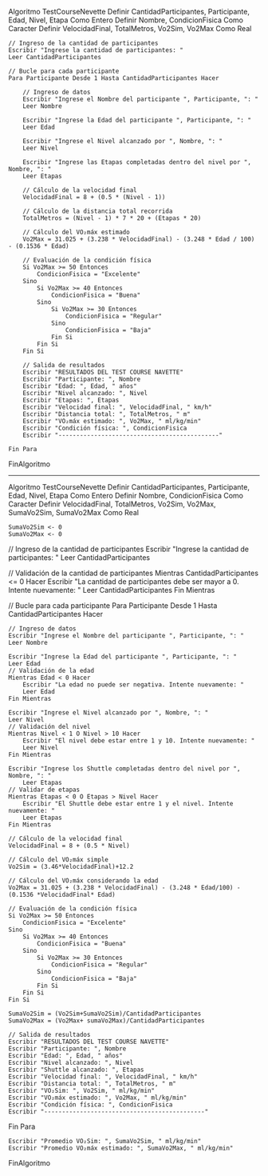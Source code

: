 Algoritmo TestCourseNevette
    Definir CantidadParticipantes, Participante, Edad, Nivel, Etapa Como Entero
    Definir Nombre, CondicionFisica Como Caracter
    Definir VelocidadFinal, TotalMetros, Vo2Sim, Vo2Max Como Real
    

    // Ingreso de la cantidad de participantes
    Escribir "Ingrese la cantidad de participantes: "
    Leer CantidadParticipantes

    // Bucle para cada participante
    Para Participante Desde 1 Hasta CantidadParticipantes Hacer
        
        // Ingreso de datos
        Escribir "Ingrese el Nombre del participante ", Participante, ": "
        Leer Nombre

        Escribir "Ingrese la Edad del participante ", Participante, ": "
        Leer Edad

        Escribir "Ingrese el Nivel alcanzado por ", Nombre, ": "
        Leer Nivel

        Escribir "Ingrese las Etapas completadas dentro del nivel por ", Nombre, ": "
        Leer Etapas

        // Cálculo de la velocidad final
        VelocidadFinal = 8 + (0.5 * (Nivel - 1))

        // Cálculo de la distancia total recorrida
        TotalMetros = (Nivel - 1) * 7 * 20 + (Etapas * 20)

        // Cálculo del VO₂máx estimado
        Vo2Max = 31.025 + (3.238 * VelocidadFinal) - (3.248 * Edad / 100) - (0.1536 * Edad)

        // Evaluación de la condición física
        Si Vo2Max >= 50 Entonces
            CondicionFisica = "Excelente"
        Sino
            Si Vo2Max >= 40 Entonces
                CondicionFisica = "Buena"
            Sino
                Si Vo2Max >= 30 Entonces
                    CondicionFisica = "Regular"
                Sino
                    CondicionFisica = "Baja"
                Fin Si
            Fin Si
        Fin Si

        // Salida de resultados
        Escribir "RESULTADOS DEL TEST COURSE NAVETTE"
        Escribir "Participante: ", Nombre
        Escribir "Edad: ", Edad, " años"
        Escribir "Nivel alcanzado: ", Nivel
        Escribir "Etapas: ", Etapas
        Escribir "Velocidad final: ", VelocidadFinal, " km/h"
        Escribir "Distancia total: ", TotalMetros, " m"
        Escribir "VO₂máx estimado: ", Vo2Max, " ml/kg/min"
        Escribir "Condición física: ", CondicionFisica
        Escribir "---------------------------------------------"

    Fin Para

FinAlgoritmo





-----------------------------------------------------------------------------------------------------------------


Algoritmo TestCourseNevette
    Definir CantidadParticipantes, Participante, Edad, Nivel, Etapa Como Entero
    Definir Nombre, CondicionFisica Como Caracter
    Definir VelocidadFinal, TotalMetros, Vo2Sim, Vo2Max, SumaVo2Sim, SumaVo2Max Como Real

    SumaVo2Sim <- 0
    SumaVo2Max <- 0

// Ingreso de la cantidad de participantes
Escribir "Ingrese la cantidad de participantes: "
Leer CantidadParticipantes

// Validación de la cantidad de participantes
Mientras CantidadParticipantes <= 0 Hacer
    Escribir "La cantidad de participantes debe ser mayor a 0. Intente nuevamente: "
    Leer CantidadParticipantes
Fin Mientras

// Bucle para cada participante
Para Participante Desde 1 Hasta CantidadParticipantes Hacer
    
    // Ingreso de datos
    Escribir "Ingrese el Nombre del participante ", Participante, ": "
    Leer Nombre

    Escribir "Ingrese la Edad del participante ", Participante, ": "
    Leer Edad
    // Validación de la edad
    Mientras Edad < 0 Hacer
        Escribir "La edad no puede ser negativa. Intente nuevamente: "
        Leer Edad
    Fin Mientras

    Escribir "Ingrese el Nivel alcanzado por ", Nombre, ": "
    Leer Nivel
    // Validación del nivel
    Mientras Nivel < 1 O Nivel > 10 Hacer
        Escribir "El nivel debe estar entre 1 y 10. Intente nuevamente: "
        Leer Nivel
    Fin Mientras

    Escribir "Ingrese los Shuttle completadas dentro del nivel por ", Nombre, ": "
        Leer Etapas
    // Validar de etapas
    Mientras Etapas < 0 O Etapas > Nivel Hacer
        Escribir "El Shuttle debe estar entre 1 y el nivel. Intente nuevamente: "
        Leer Etapas
    Fin Mientras

    // Cálculo de la velocidad final
    VelocidadFinal = 8 + (0.5 * Nivel)

    // Cálculo del VO₂máx simple
    Vo2Sim = (3.46*VelocidadFinal)+12.2

    // Cálculo del VO₂máx considerando la edad
    Vo2Max = 31.025 + (3.238 * VelocidadFinal) - (3.248 * Edad/100) - (0.1536 *VelocidadFinal* Edad)

    // Evaluación de la condición física
    Si Vo2Max >= 50 Entonces
        CondicionFisica = "Excelente"
    Sino
        Si Vo2Max >= 40 Entonces
            CondicionFisica = "Buena"
        Sino
            Si Vo2Max >= 30 Entonces
                CondicionFisica = "Regular"
            Sino
                CondicionFisica = "Baja"
            Fin Si
        Fin Si
    Fin Si

    SumaVo2Sim = (Vo2Sim+SumaVo2Sim)/CantidadParticipantes 
    SumaVo2Max = (Vo2Max+ sumaVo2Max)/CantidadParticipantes
    
    // Salida de resultados
    Escribir "RESULTADOS DEL TEST COURSE NAVETTE"
    Escribir "Participante: ", Nombre
    Escribir "Edad: ", Edad, " años"
    Escribir "Nivel alcanzado: ", Nivel
    Escribir "Shuttle alcanzado: ", Etapas
    Escribir "Velocidad final: ", VelocidadFinal, " km/h"
    Escribir "Distancia total: ", TotalMetros, " m"
    Escribir "VO₂Sim: ", Vo2Sim, " ml/kg/min"
    Escribir "VO₂máx estimado: ", Vo2Max, " ml/kg/min"
    Escribir "Condición física: ", CondicionFisica
    Escribir "---------------------------------------------"

Fin Para

    Escribir "Promedio VO₂Sim: ", SumaVo2Sim, " ml/kg/min"
    Escribir "Promedio VO₂máx estimado: ", SumaVo2Max, " ml/kg/min"

FinAlgoritmo